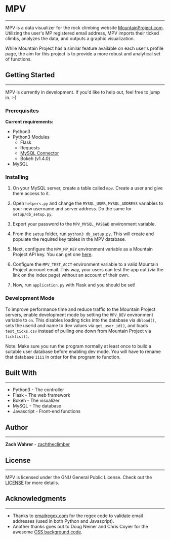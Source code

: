 # MPV
---
MPV is a data visualizer for the rock climbing website [MountainProject.com](https://mountainproject.com). Utilizing the user's MP registered email address, MPV imports their ticked climbs, analyzes the data, and outputs a graphic visualization.

While Mountain Project has a similar feature available on each user's profile page, the aim for this project is to provide a more robust and analytical set of functions.

## Getting Started
---
MPV is currently in development. If you'd like to help out, feel free to jump in. :-)

### Prerequisites
**Current requirements:**
* Python3
* Python3 Modules
  - Flask
  - Requests
  - [MySQL Connector](https://www.mysql.com/products/connector/)
  - Bokeh (v1.4.0)
* MySQL

### Installing
1. On your MySQL server, create a table called `mpv`. Create a user and give them access to it.

2. Open `helpers.py` and change the `MYSQL_USER`, `MYSQL_ADDRESS` variables to your new username and server address. Do the same for `setup/db_setup.py`.

3. Export your password to the `MPV_MYSQL_PASSWD` environment variable.

4. From the `setup` folder, run `python3 db_setup.py`. This will create and populate the required key tables in the MPV database.

5. Next, configure the `MPV_MP_KEY` environment variable as a Mountain Project API key. You can get one [here](https://www.mountainproject.com/data).

6. Configure the `MPV_TEST_ACCT` environment variable to a valid Mountain Project account email. This way, your users can test the app out (via the link on the index page) without an account of their own.

7. Now, run `application.py` with Flask and you should be set!

### Development Mode
To improve performance time and reduce traffic to the Mountain Project servers, enable development mode by setting the `MPV_DEV` environment variable to `on`. This disables loading ticks into the database via `dbload()`, sets the userid and name to dev values via `get_user_id()`, and loads `test_ticks.csv` instead of pulling one down from Mountain Project via `ticklist()`.

Note: Make sure you run the program normally at least once to build a suitable user database before enabling dev mode. You will have to rename that database `1111` in order for the program to function.  

## Built With
---
* Python3 - The controller
* Flask - The web framework
* Bokeh - The visualizer
* MySQL - The database
* Javascript - Front-end functions

## Author
---
**Zach Wahrer** - [zachtheclimber](https://github.com/zachtheclimber)

## License
---
MPV is licensed under the GNU General Public License. Check out the [LICENSE](LICENSE) for more details.

## Acknowledgments
---
* Thanks to [emailregex.com](https://emailregex.com/) for the regex code to validate email addresses (used in both Python and Javascript).
* Another thanks goes out to Doug Neiner and Chris Coyier for the awesome [CSS background code](https://css-tricks.com/perfect-full-page-background-image/).
